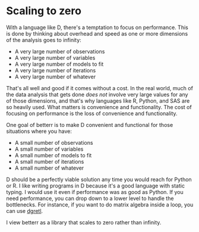 # Scaling to zero

With a language like D, there's a temptation to focus on performance.
This is done by thinking about overhead and speed as one or more
dimensions of the analysis goes to infinity:

- A very large number of observations
- A very large number of variables
- A very large number of models to fit
- A very large number of iterations
- A very large number of whatever

That's all well and good if it comes without a cost. In the real world,
much of the data analysis that gets done *does not* involve very large
values for any of those dimensions, and that's why languages like R,
Python, and SAS are so heavily used. What matters is convenience and
functionality. The cost of focusing on performance is the loss of
convenience and functionality.

One goal of betterr is to make D convenient and functional for those
situations where you have:

- A small number of observations
- A small number of variables
- A small number of models to fit
- A small number of iterations
- A small number of whatever

D should be a perfectly viable solution any time you would
reach for Python or R. I like writing programs in D because it's a good
language with static typing. I would use it even if performance was as good as Python. If you need
performance, you can drop down to a lower level to handle the
bottlenecks. For instance, if you want to do matrix algebra inside a
loop, you can use [dgretl](https://github.com/bachmeil/dgretl).

I view betterr as a library that scales to zero rather than infinity. 

